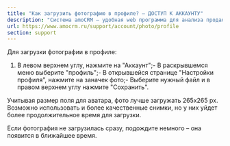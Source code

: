 ```yaml
---
title: "Как загрузить фотографию в профиле? — ДОСТУП К АККАУНТУ"
description: "Система amoCRM – удобная web программа для анализа продаж, доступная в режиме online из любой точки мира! Подробности узнавайте по указанным на сайте телефонам в Москве."
url: https://www.amocrm.ru/support/account/photo/profile
section: support
---
```


Для загрузки фотографии в профиле:

1. В левом верхнем углу, нажмите на "Аккаунт";- В раскрывшемся меню выберите "профиль";- В открывшейся странице "Настройки профиля", нажмите на заначек фото;- Выберите нужный файл и в правом верхнем углу нажмите "Сохранить".

Учитывая размер поля для аватара, фото лучше загружать 265х265 рх. Возможно использовать и более качественные снимки,
но у них уйдет более продолжительное время для загрузки.

Если фотография не загрузилась сразу, подождите немного – она появится в ближайшее время.